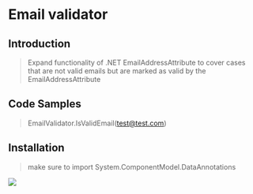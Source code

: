 # Email validator

## Introduction

>Expand functionality of .NET EmailAddressAttribute to cover cases that are not valid emails but are marked as valid by the EmailAddressAttribute 

## Code Samples

> EmailValidator.IsValidEmail(test@test.com)

## Installation

> make sure to import System.ComponentModel.DataAnnotations


[<img src="https://pubads.g.doubleclick.net/gampad/jump?iu=/6839/dm.html.net/ros&sz=728x90&c=1">](https://pubads.g.doubleclick.net/gampad/ad?iu=/6839/dm.html.net/ros&sz=728x90&c=[TIMESTAMP])

